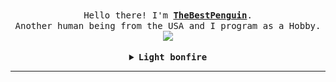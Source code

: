 <p align="center">
  <br>
  <samp>
    Hello there! I'm <b><a rel="nofollow noopener noreferrer" target="_blank" href="https://thebestpenguin.com">TheBestPenguin</a></b>.
    <br>Another human being from the USA and I program as a Hobby.<br>

</samp>

  <img src="https://i.pinimg.com/originals/34/fa/7e/34fa7eee345476a2541ba9c9f1156faf.gif" background="blue" width="200"/>

</p>

<details align="center">

<summary> <b> <samp> Light bonfire </samp></b></summary>
<samp>
 <b><h2 style="color: #fc6203">B O N F I R E &nbsp; L I T !</h2> </b>

<img src="https://raw.githubusercontent.com/TanZng/TanZng/master/assets/bonefire.gif" width="200"/>

Current Project: <a href="https://fluxhosting.org">FluxHosting - Cheap 24/7 Minecraft Hosting!</a>

<p align="center">
  <a rel="nofollow noopener noreferrer" target="_blank" href="https://discord.gg/TCHnFNPP">
  <img src="https://cdn.icon-icons.com/icons2/1476/PNG/512/discord_101785.png" width="30px" alt="Discord"></a>
</p> 

</samp>
</details>

----
